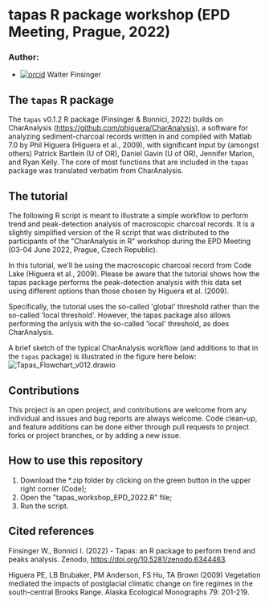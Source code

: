 # tapas R package workshop (EPD Meeting, Prague, 2022)

### Author: 
* [![orcid](https://img.shields.io/badge/orcid-0000--0002--8297--0574-brightgreen.svg)](https://orcid.org/0000-0002-8297-0574) Walter Finsinger


## The `tapas` R package
The `tapas` v0.1.2 R package (Finsinger & Bonnici, 2022) builds on CharAnalysis (https://github.com/phiguera/CharAnalysis),
a software for analyzing sediment-charcoal records written in and compiled
with Matlab 7.0 by Phil Higuera (Higuera et al., 2009), with significant input
by (amongst others) Patrick Bartlein (U of OR), Daniel Gavin (U of OR),
Jennifer Marlon, and Ryan Kelly.
The core of most functions that are included in the `tapas` package was
translated verbatim from CharAnalysis.


## The tutorial
The following R script is meant to illustrate a simple workflow to perform
trend and peak-detection analysis of macroscopic charcoal records. It is a slightly
simplified version of the R script that was distributed to the participants of the
"CharAnalysis in R" workshop during the EPD Meeting (03-04 June 2022, Prague, Czech Republic).

In this tutorial, we'll be using the macroscopic charcoal record from
Code Lake (Higuera et al., 2009). Please be aware that the tutorial shows
how the tapas package performs the peak-detection analysis with this data set
using different options than those chosen by Higuera et al. (2009).

Specifically, the tutorial uses the so-called 'global' threshold rather than
the so-called 'local threshold'. However, the tapas package also allows
performing the anlysis with the so-called 'local' threshold, as does
CharAnalysis.

A brief sketch of the typical CharAnalysis workflow (and additions to that in the `tapas` package) is illustrated in the figure here below:
![Tapas_Flowchart_v012.drawio](Tapas_Flowchart_v012.drawio.png)


## Contributions
This project is an open project, and contributions are welcome from any individual and issues and bug reports are always welcome. Code clean-up, and feature additions can be done either through pull requests to project forks or project branches, or by adding a new issue.


## How to use this repository
1. Download the *.zip folder by clicking on the green button in the upper right corner (Code);
2. Open the "tapas_workshop_EPD_2022.R" file;
3. Run the script.


## Cited references
Finsinger W., Bonnici I. (2022) - Tapas: an R package to perform trend and peaks analysis. Zenodo, https://doi.org/10.5281/zenodo.6344463.

Higuera PE, LB Brubaker, PM Anderson, FS Hu, TA Brown (2009) Vegetation mediated the impacts of postglacial climatic change on fire regimes in the south-central Brooks Range. Alaska Ecological Monographs 79: 201-219.

